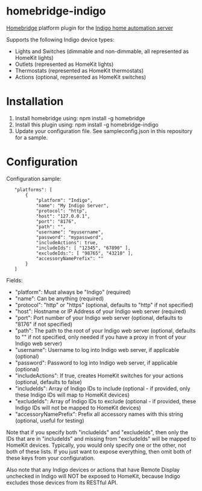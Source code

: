 # homebridge-indigo
[Homebridge](https://github.com/nfarina/homebridge) platform plugin for the [Indigo home automation server](http://indigodomotics.com/)

Supports the following Indigo device types:
* Lights and Switches (dimmable and non-dimmable, all represented as HomeKit lights)
* Outlets (represented as HomeKit lights)
* Thermostats (represented as HomeKit thermostats)
* Actions (optional, represented as HomeKit switches)

# Installation

1. Install homebridge using: npm install -g homebridge
2. Install this plugin using: npm install -g homebridge-indigo
3. Update your configuration file. See sampleconfig.json in this repository for a sample. 

# Configuration

Configuration sample:

 ```
	"platforms": [
		{
			"platform": "Indigo",
			"name": "My Indigo Server",
			"protocol": "http",
			"host": "127.0.0.1",
			"port": "8176",
			"path": "",
			"username": "myusername",
			"password": "mypassword",
			"includeActions": true,
			"includeIds": [ "12345", "67890" ],
			"excludeIds:": [ "98765", "43210" ],
			"accessoryNamePrefix": ""
		}
	]
```

Fields: 
* "platform": Must always be "Indigo" (required)
* "name": Can be anything (required)
* "protocol": "http" or "https" (optional, defaults to "http" if not specified)
* "host": Hostname or IP Address of your Indigo web server (required)
* "port": Port number of your Indigo web server (optional, defaults to "8176" if not specified)
* "path": The path to the root of your Indigo web server (optional, defaults to "" if not specified, only needed if you have a proxy in front of your Indigo web server)
* "username": Username to log into Indigo web server, if applicable (optional)
* "password": Password to log into Indigo web server, if applicable (optional)
* "includeActions": If true, creates HomeKit switches for your actions (optional, defaults to false)
* "includeIds": Array of Indigo IDs to include (optional - if provided, only these Indigo IDs will map to HomeKit devices)
* "excludeIds": Array of Indigo IDs to exclude (optional - if provided, these Indigo IDs will not be mapped to HomeKit devices)
* "accessoryNamePrefix": Prefix all accessory names with this string (optional, useful for testing)

Note that if you specify both "includeIds" and "excludeIds", then only the IDs that are in
"includeIds" and missing from "excludeIds" will be mapped to HomeKit devices.  Typically,
you would only specify one or the other, not both of these lists.  If you just want to
expose everything, then omit both of these keys from your configuration.

Also note that any Indigo devices or actions that have Remote Display unchecked in Indigo
will NOT be exposed to HomeKit, because Indigo excludes those devices from its RESTful API.

